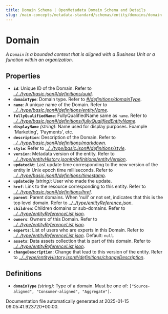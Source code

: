 ```yaml
---
title: Domain Schema | OpenMetadata Domain Schema and Details
slug: /main-concepts/metadata-standard/schemas/entity/domains/domain
---
```


# Domain

*A `Domain` is a bounded context that is aligned with a Business Unit or a function within an organization.*

## Properties

- **`id`**: Unique ID of the Domain. Refer to *[../../type/basic.json#/definitions/uuid](#/../type/basic.json#/definitions/uuid)*.
- **`domainType`**: Domain type. Refer to *[#/definitions/domainType](#definitions/domainType)*.
- **`name`**: A unique name of the Domain. Refer to *[../../type/basic.json#/definitions/entityName](#/../type/basic.json#/definitions/entityName)*.
- **`fullyQualifiedName`**: FullyQualifiedName same as `name`. Refer to *[../../type/basic.json#/definitions/fullyQualifiedEntityName](#/../type/basic.json#/definitions/fullyQualifiedEntityName)*.
- **`displayName`** *(string)*: Name used for display purposes. Example 'Marketing', 'Payments', etc.
- **`description`**: Description of the Domain. Refer to *[../../type/basic.json#/definitions/markdown](#/../type/basic.json#/definitions/markdown)*.
- **`style`**: Refer to *[../../type/basic.json#/definitions/style](#/../type/basic.json#/definitions/style)*.
- **`version`**: Metadata version of the entity. Refer to *[../../type/entityHistory.json#/definitions/entityVersion](#/../type/entityHistory.json#/definitions/entityVersion)*.
- **`updatedAt`**: Last update time corresponding to the new version of the entity in Unix epoch time milliseconds. Refer to *[../../type/basic.json#/definitions/timestamp](#/../type/basic.json#/definitions/timestamp)*.
- **`updatedBy`** *(string)*: User who made the update.
- **`href`**: Link to the resource corresponding to this entity. Refer to *[../../type/basic.json#/definitions/href](#/../type/basic.json#/definitions/href)*.
- **`parent`**: Parent domains. When 'null' or not set, indicates that this is the top level domain. Refer to *[../../type/entityReference.json](#/../type/entityReference.json)*.
- **`children`**: Children domains or sub-domains. Refer to *[../../type/entityReferenceList.json](#/../type/entityReferenceList.json)*.
- **`owners`**: Owners of this Domain. Refer to *[../../type/entityReferenceList.json](#/../type/entityReferenceList.json)*.
- **`experts`**: List of users who are experts in this Domain. Refer to *[../../type/entityReferenceList.json](#/../type/entityReferenceList.json)*. Default: `null`.
- **`assets`**: Data assets collection that is part of this domain. Refer to *[../../type/entityReferenceList.json](#/../type/entityReferenceList.json)*.
- **`changeDescription`**: Change that lead to this version of the entity. Refer to *[../../type/entityHistory.json#/definitions/changeDescription](#/../type/entityHistory.json#/definitions/changeDescription)*.
## Definitions

- **`domainType`** *(string)*: Type of a domain. Must be one of: `["Source-aligned", "Consumer-aligned", "Aggregate"]`.


Documentation file automatically generated at 2025-01-15 09:05:41.923720+00:00.
